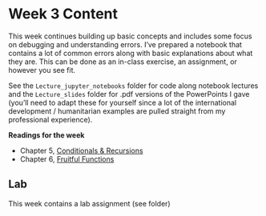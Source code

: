 # Week 3 Content
This week continues building up basic concepts and includes some focus on debugging and understanding errors. I’ve prepared a notebook that contains a lot of common errors along with basic explanations about what they are. This can be done as an in-class exercise, an assignment, or however you see fit.

See the `Lecture_jupyter_notebooks` folder for code along notebook lectures and the `Lecture_slides` folder for .pdf versions of the PowerPoints I gave (you’ll need to adapt these for yourself since a lot of the international development / humanitarian examples are pulled straight from my professional experience).

**Readings for the week**
- Chapter 5, [Conditionals & Recursions](http://greenteapress.com/thinkpython2/html/thinkpython2006.html)
- Chapter 6,  [Fruitful Functions](http://greenteapress.com/thinkpython2/html/thinkpython2007.html)

## Lab
This week contains a lab assignment (see folder)
